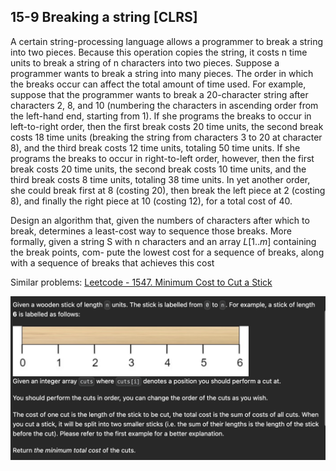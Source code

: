 ## 15-9 Breaking a string [CLRS]

A certain string-processing language allows a programmer to break a string into two pieces. Because this operation copies the string, it costs n time units to break a string of n characters into two pieces. Suppose a programmer wants to break a string into many pieces. The order in which the breaks occur can affect the total amount of time used. For example, suppose that the programmer wants to break a 20-character string after characters 2, 8, and 10 (numbering the characters in ascending order from the left-hand end, starting from 1). If she programs the breaks to occur in left-to-right order, then the first break costs 20 time units, the second break costs 18 time units (breaking the string from characters 3 to 20 at character 8), and the third break costs 12 time units, totaling 50 time units. If she programs the breaks to occur in right-to-left order, however, then the first break costs 20 time units, the second break costs 10 time units, and the third break costs 8 time units, totaling 38 time units. In yet another order, she could break first at 8 (costing 20), then break the left piece at 2 (costing 8), and finally the right piece at 10 (costing 12), for a total cost of 40.

Design an algorithm that, given the numbers of characters after which to break, determines a least-cost way to sequence those breaks. More formally, given a string S with n characters and an array $L[1 .. m]$ containing the break points, com- pute the lowest cost for a sequence of breaks, along with a sequence of breaks that achieves this cost


Similar problems:
[Leetcode - 1547. Minimum Cost to Cut a Stick](https://leetcode.com/problems/minimum-cost-to-cut-a-stick/) 

![](images/leetcode-1547.png)